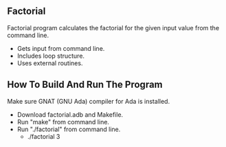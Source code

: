 ## Factorial

Factorial program calculates the factorial for the given input value from the command line.

* Gets input from command line.
* Includes loop structure.
* Uses external routines.


## How To Build And Run The Program

Make sure GNAT (GNU Ada) compiler for Ada is installed.

* Download factorial.adb and Makefile.
* Run "make" from command line.
* Run "./factorial" from command line.
    * ./factorial 3
